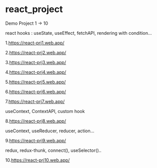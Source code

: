 ﻿# react_project
Demo Project 1 -> 10

react hooks : useState, useEffect, fetchAPI, rendering with condition...

1.https://react-prj1.web.app/

2.https://react-prj2.web.app/

3.https://react-prj3.web.app/

4.https://react-prj4.web.app/

5.https://react-prj5.web.app/

6.https://react-prj6.web.app/

7.https://react-prj7.web.app/



useContext, ContextAPI, custom hook

8.https://react-prj8.web.app/



useContext, useReducer, reducer, action...

9.https://react-prj9.web.app/



redux, redux-thunk, connect(), useSelector()..

10.https://react-prj10.web.app/
